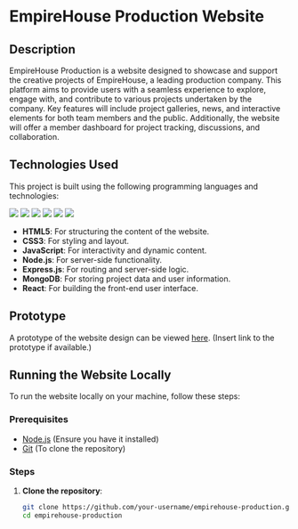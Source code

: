 # EmpireHouse Production Website

## Description

EmpireHouse Production is a website designed to showcase and support the creative projects of EmpireHouse, a leading production company. This platform aims to provide users with a seamless experience to explore, engage with, and contribute to various projects undertaken by the company. Key features will include project galleries, news, and interactive elements for both team members and the public. Additionally, the website will offer a member dashboard for project tracking, discussions, and collaboration.

## Technologies Used

This project is built using the following programming languages and technologies:

<img src="https://img.shields.io/badge/HTML5-E34F26?style=for-the-badge&logo=html5&logoColor=white" />
<img src="https://img.shields.io/badge/CSS3-1572B6?style=for-the-badge&logo=css3&logoColor=white" />
<img src="https://img.shields.io/badge/JavaScript-323330?style=for-the-badge&logo=javascript&logoColor=F7DF1E" />
<img src="https://img.shields.io/badge/React-20232A?style=for-the-badge&logo=react&logoColor=61DAFB" />
<img src="https://img.shields.io/badge/MongoDB-4EA94B?style=for-the-badge&logo=mongodb&logoColor=white" />
<img src="https://img.shields.io/badge/GIT-E44C30?style=for-the-badge&logo=git&logoColor=white" />

- **HTML5**: For structuring the content of the website.
- **CSS3**: For styling and layout.
- **JavaScript**: For interactivity and dynamic content.
- **Node.js**: For server-side functionality.
- **Express.js**: For routing and server-side logic.
- **MongoDB**: For storing project data and user information.
- **React**: For building the front-end user interface.

## Prototype

A prototype of the website design can be viewed [here](#). (Insert link to the prototype if available.)

## Running the Website Locally

To run the website locally on your machine, follow these steps:

### Prerequisites

- [Node.js](https://nodejs.org/en/) (Ensure you have it installed)
- [Git](https://git-scm.com/) (To clone the repository)

### Steps

1. **Clone the repository**:
   ```bash
   git clone https://github.com/your-username/empirehouse-production.git
   cd empirehouse-production
